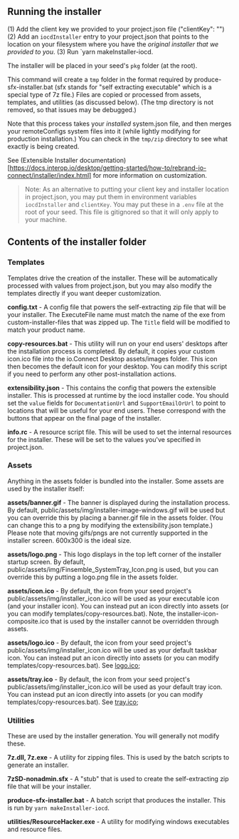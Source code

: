 ## Running the installer

(1) Add the client key we provided to your project.json file ("clientKey": "<your key>")
(2) Add an `iocdInstaller` entry to your project.json that points to the location on your filesystem where you have the _original installer that we provided to you_.
(3) Run `yarn makeInstaller-iocd.

The installer will be placed in your seed's `pkg` folder (at the root).

This command will create a `tmp` folder in the format required by produce-sfx-installer.bat (sfx stands for "self extracting executable" which is a special type of 7z file.) Files are copied or processed from assets, templates, and utilities (as discussed below). (The tmp directory is not removed, so that issues may be debugged.)

Note that this process takes your _installed_ system.json file, and then merges your remoteConfigs system files into it (while lightly modifying for production installation.) You can check in the `tmp/zip` directory to see what exactly is being created.

See (Extensible Installer documentation)[https://docs.interop.io/desktop/getting-started/how-to/rebrand-io-connect/installer/index.html] for more information on customization.

> Note: As an alternative to putting your client key and installer location in project.json, you may put them in environment variables `iocdInstaller` and `clientKey`. You may put these in a `.env` file at the root of your seed. This file is gitignored so that it will only apply to your machine.

## Contents of the installer folder

### Templates

Templates drive the creation of the installer. These will be automatically processed with values from project.json, but you may also modify the templates directly if you want deeper customization.

**config.txt** - A config file that powers the self-extracting zip file that will be your installer. The ExecuteFile name must match the name of the exe from custom-installer-files that was zipped up. The `Title` field will be modified to match your product name.

**copy-resources.bat** - This utility will run on your end users' desktops after the installation process is completed. By default, it copies your custom icon.ico file into the io.Connect Desktop assets/images folder. This icon then becomes the default icon for your desktop. You can modify this script if you need to perform any other post-installation actions.

**extensibility.json** - This contains the config that powers the extensible installer. This is processed at runtime by the iocd installer code. You should set the `value` fields for `DocumentationUrl` and `SupportEmailOrUrl` to point to locations that will be useful for your end users. These correspond with the buttons that appear on the final page of the installer.

**info.rc** - A resource script file. This will be used to set the internal resources for the installer. These will be set to the values you've specified in project.json.

### Assets

Anything in the assets folder is bundled into the installer. Some assets are used by the installer itself:

**assets/banner.gif** - The banner is displayed during the installation process. By default, public/assets/img/installer-image-windows.gif will be used but you can override this by placing a banner.gif file in the assets folder. (You can change this to a png by modifying the extensibility.json template.) Please note that moving gifs/pngs are not currently supported in the installer screen. 600x300 is the ideal size.

**assets/logo.png** - This logo displays in the top left corner of the installer startup screen. By default, public/assets/img/Finsemble_SystemTray_Icon.png is used, but you can override this by putting a logo.png file in the assets folder.

**assets/icon.ico** - By default, the icon from your seed project's public/assets/img/installer_icon.ico will be used as your executable icon (and your installer icon). You can instead put an icon directly into assets (or you can modify templates/copy-resources.bat). Note, the installer-icon-composite.ico that is used by the installer cannot be overridden through assets.

**assets/logo.ico** - By default, the icon from your seed project's public/assets/img/installer_icon.ico will be used as your default taskbar icon. You can instead put an icon directly into assets (or you can modify templates/copy-resources.bat). See [logo.ico](https://docs.interop.io/desktop/getting-started/how-to/rebrand-io-connect/user-interface/index.html#icons-ioconnect_desktop);

**assets/tray.ico** - By default, the icon from your seed project's public/assets/img/installer_icon.ico will be used as your default tray icon. You can instead put an icon directly into assets (or you can modify templates/copy-resources.bat). See [tray.ico](https://docs.interop.io/desktop/getting-started/how-to/rebrand-io-connect/user-interface/index.html#icons-tray);

### Utilities

These are used by the installer generation. You will generally not modify these.

**7z.dll, 7z.exe** - A utility for zipping files. This is used by the batch scripts to generate an installer.

**7zSD-nonadmin.sfx** - A "stub" that is used to create the self-extracting zip file that will be your installer.

**produce-sfx-installer.bat** - A batch script that produces the installer. This is run by `yarn makeInstaller-iocd`.

**utilities/ResourceHacker.exe** - A utility for modifying windows executables and resource files.

